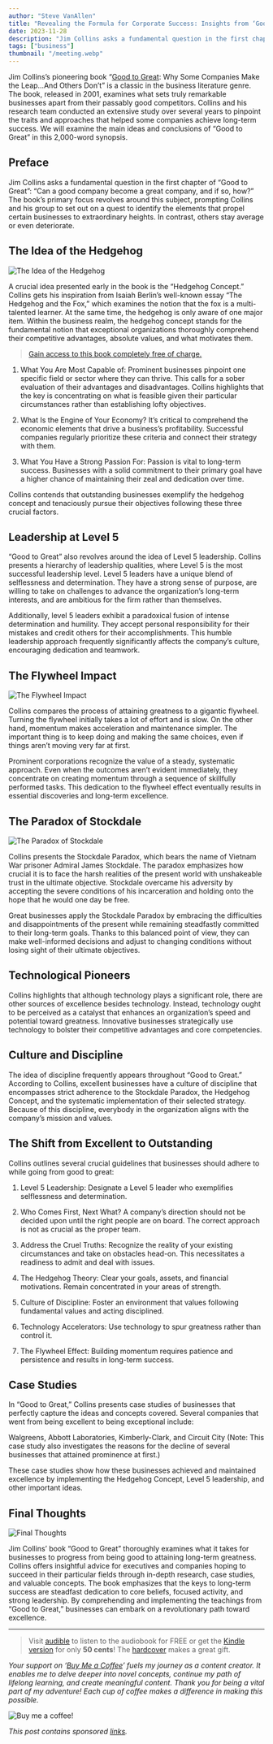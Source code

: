 ```yaml
---
author: "Steve VanAllen"
title: "Revealing the Formula for Corporate Success: Insights from ‘Good to Great’"
date: 2023-11-28
description: "Jim Collins asks a fundamental question in the first chapter of “Good to Great”: “Can a good company become a great company, and if so, how?”"
tags: ["business"]
thumbnail: "/meeting.webp"
---
```


Jim Collins’s pioneering book “[Good to Great](https://www.amazon.com/Good-to-Great-Jim-Collins-audiobook/dp/B003VXI5MS?nodl=1&crid=6THEGVHWJHOV&keywords=good+to+great+by+jim+collins&qid=1701152732&sprefix=good+to+great%2Caps%2C86&sr=8-1&linkCode=ll1&tag=stevesbookr07-20&linkId=7ca0484a9ffb9473ed5fe5936f4a492b&ref_=as_li_ss_tl&dplnkId=ed984a16-2c67-4f3f-a0e8-38ec19924b35): Why Some Companies Make the Leap…And Others Don’t” is a classic in the business literature genre. The book, released in 2001, examines what sets truly remarkable businesses apart from their passably good competitors. Collins and his research team conducted an extensive study over several years to pinpoint the traits and approaches that helped some companies achieve long-term success. We will examine the main ideas and conclusions of “Good to Great” in this 2,000-word synopsis.

## Preface

Jim Collins asks a fundamental question in the first chapter of “Good to Great”: “Can a good company become a great company, and if so, how?” The book’s primary focus revolves around this subject, prompting Collins and his group to set out on a quest to identify the elements that propel certain businesses to extraordinary heights. In contrast, others stay average or even deteriorate.

## The Idea of the Hedgehog

![The Idea of the Hedgehog](/hedgehog.webp)

A crucial idea presented early in the book is the “Hedgehog Concept.” Collins gets his inspiration from Isaiah Berlin’s well-known essay “The Hedgehog and the Fox,” which examines the notion that the fox is a multi-talented learner. At the same time, the hedgehog is only aware of one major item. Within the business realm, the hedgehog concept stands for the fundamental notion that exceptional organizations thoroughly comprehend their competitive advantages, absolute values, and what motivates them.

> [Gain access to this book completely free of charge.](https://medium.com/r/?url=https%3A%2F%2Fwlr.link%2Fgood-to-great-audio)

1. What You Are Most Capable of: Prominent businesses pinpoint one specific field or sector where they can thrive. This calls for a sober evaluation of their advantages and disadvantages. Collins highlights that the key is concentrating on what is feasible given their particular circumstances rather than establishing lofty objectives.

2. What Is the Engine of Your Economy? It’s critical to comprehend the economic elements that drive a business’s profitability. Successful companies regularly prioritize these criteria and connect their strategy with them.

3. What You Have a Strong Passion For: Passion is vital to long-term success. Businesses with a solid commitment to their primary goal have a higher chance of maintaining their zeal and dedication over time.

Collins contends that outstanding businesses exemplify the hedgehog concept and tenaciously pursue their objectives following these three crucial factors.

## Leadership at Level 5

“Good to Great” also revolves around the idea of Level 5 leadership. Collins presents a hierarchy of leadership qualities, where Level 5 is the most successful leadership level. Level 5 leaders have a unique blend of selflessness and determination. They have a strong sense of purpose, are willing to take on challenges to advance the organization’s long-term interests, and are ambitious for the firm rather than themselves.

Additionally, level 5 leaders exhibit a paradoxical fusion of intense determination and humility. They accept personal responsibility for their mistakes and credit others for their accomplishments. This humble leadership approach frequently significantly affects the company’s culture, encouraging dedication and teamwork.

## The Flywheel Impact

![The Flywheel Impact](/flywheel.webp)

Collins compares the process of attaining greatness to a gigantic flywheel. Turning the flywheel initially takes a lot of effort and is slow. On the other hand, momentum makes acceleration and maintenance simpler. The important thing is to keep doing and making the same choices, even if things aren’t moving very far at first.

Prominent corporations recognize the value of a steady, systematic approach. Even when the outcomes aren’t evident immediately, they concentrate on creating momentum through a sequence of skillfully performed tasks. This dedication to the flywheel effect eventually results in essential discoveries and long-term excellence.

## The Paradox of Stockdale

![The Paradox of Stockdale](/stockdale.webp)

Collins presents the Stockdale Paradox, which bears the name of Vietnam War prisoner Admiral James Stockdale. The paradox emphasizes how crucial it is to face the harsh realities of the present world with unshakeable trust in the ultimate objective. Stockdale overcame his adversity by accepting the severe conditions of his incarceration and holding onto the hope that he would one day be free.

Great businesses apply the Stockdale Paradox by embracing the difficulties and disappointments of the present while remaining steadfastly committed to their long-term goals. Thanks to this balanced point of view, they can make well-informed decisions and adjust to changing conditions without losing sight of their ultimate objectives.

## Technological Pioneers

Collins highlights that although technology plays a significant role, there are other sources of excellence besides technology. Instead, technology ought to be perceived as a catalyst that enhances an organization’s speed and potential toward greatness. Innovative businesses strategically use technology to bolster their competitive advantages and core competencies.

## Culture and Discipline

The idea of discipline frequently appears throughout “Good to Great.” According to Collins, excellent businesses have a culture of discipline that encompasses strict adherence to the Stockdale Paradox, the Hedgehog Concept, and the systematic implementation of their selected strategy. Because of this discipline, everybody in the organization aligns with the company’s mission and values.

## The Shift from Excellent to Outstanding

Collins outlines several crucial guidelines that businesses should adhere to while going from good to great:

1. Level 5 Leadership: Designate a Level 5 leader who exemplifies selflessness and determination.

2. Who Comes First, Next What? A company’s direction should not be decided upon until the right people are on board. The correct approach is not as crucial as the proper team.

3. Address the Cruel Truths: Recognize the reality of your existing circumstances and take on obstacles head-on. This necessitates a readiness to admit and deal with issues.

4. The Hedgehog Theory: Clear your goals, assets, and financial motivations. Remain concentrated in your areas of strength.

5. Culture of Discipline: Foster an environment that values following fundamental values and acting disciplined.

6. Technology Accelerators: Use technology to spur greatness rather than control it.

7. The Flywheel Effect: Building momentum requires patience and persistence and results in long-term success.

## Case Studies

In “Good to Great,” Collins presents case studies of businesses that perfectly capture the ideas and concepts covered. Several companies that went from being excellent to being exceptional include:

Walgreens, Abbott Laboratories, Kimberly-Clark, and Circuit City (Note: This case study also investigates the reasons for the decline of several businesses that attained prominence at first.)

These case studies show how these businesses achieved and maintained excellence by implementing the Hedgehog Concept, Level 5 leadership, and other important ideas.

## Final Thoughts

![Final Thoughts](/finalthoughts.webp)

Jim Collins’ book “Good to Great” thoroughly examines what it takes for businesses to progress from being good to attaining long-term greatness. Collins offers insightful advice for executives and companies hoping to succeed in their particular fields through in-depth research, case studies, and valuable concepts. The book emphasizes that the keys to long-term success are steadfast dedication to core beliefs, focused activity, and strong leadership. By comprehending and implementing the teachings from “Good to Great,” businesses can embark on a revolutionary path toward excellence.

---

> Visit [audible](https://www.amazon.com/Good-to-Great-Jim-Collins-audiobook/dp/B003VXI5MS?nodl=1&crid=6THEGVHWJHOV&keywords=good+to+great+by+jim+collins&qid=1701152732&sprefix=good+to+great%2Caps%2C86&sr=8-1&linkCode=ll1&tag=stevesbookr07-20&linkId=7ca0484a9ffb9473ed5fe5936f4a492b&ref_=as_li_ss_tl&dplnkId=ed984a16-2c67-4f3f-a0e8-38ec19924b35) to listen to the audiobook for FREE or get the [Kindle version](https://wlr.link/good-to-great-ebook) for only **50 cents**! The [hardcover](https://wlr.link/good-to-great-hardcover) makes a great gift.


*Your support on ‘[Buy Me a Coffee](https://wlr.link/buy-me-a-coffee)’ fuels my journey as a content creator. It enables me to delve deeper into novel concepts, continue my path of lifelong learning, and create meaningful content. Thank you for being a vital part of my adventure! Each cup of coffee makes a difference in making this possible.*

![Buy me a coffee!](/coffee.png)

*This post contains sponsored [links](https://wlr.link/m/bio).*